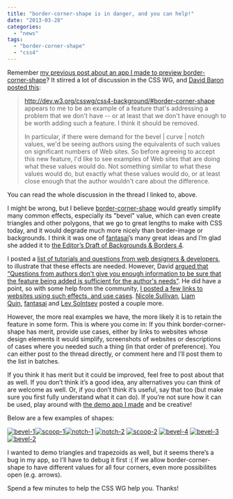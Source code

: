 ```yaml
---
title: "border-corner-shape is in danger, and you can help!"
date: "2013-03-28"
categories: 
  - "news"
tags: 
  - "border-corner-shape"
  - "css4"
---
```


Remember [my previous post about an app I made to preview border-corner-shape](http://lea.verou.me/2013/03/preview-border-corner-shape-before-implementations/)? It stirred a lot of discussion in the CSS WG, and [David Baron posted this](http://lists.w3.org/Archives/Public/www-style/2013Mar/0498.html):

> http://dev.w3.org/csswg/css4-background/#border-corner-shape appears to me to be an example of a feature that's addressing a problem that we don't have -- or at least that we don't have enough to be worth adding such a feature. I think it should be removed.
> 
> In particular, if there were demand for the bevel | curve | notch values, we'd be seeing authors using the equivalents of such values on significant numbers of Web sites. So before agreeing to accept this new feature, I'd like to see examples of Web sites that are doing what these values would do. Not something similar to what these values would do, but exactly what these values would do, or at least close enough that the author wouldn't care about the difference.

You can read the whole discussion in the thread I linked to, above.

I might be wrong, but I believe [border-corner-shape](http://dev.w3.org/csswg/css4-background/#border-corner-shape) would greatly simplify many common effects, especially its "bevel" value, which can even create triangles and other polygons, that we go to great lengths to make with CSS today, and it would degrade much more nicely than border-image or backgrounds. I think it was one of [fantasai](http://fantasai.inkedblade.net/)’s many great ideas and I’m glad she added it to [the Editor’s Draft of Backgrounds & Borders 4](http://dev.w3.org/csswg/css4-background/).

I posted a [list of tutorials and questions from web designers & developers](http://lists.w3.org/Archives/Public/www-style/2013Mar/0505.html), to illustrate that these effects are needed. However, David [argued that “Questions from authors don't give you enough information to be sure that the feature being added is sufficient for the author's needs](http://lists.w3.org/Archives/Public/www-style/2013Mar/0507.html)[”](http://lists.w3.org/Archives/Public/www-style/2013Mar/0507.html). He did have a point, so with some help from the community, [I posted a few links to websites using such effects, and use cases](http://lists.w3.org/Archives/Public/www-style/2013Mar/0653.html). [Nicole Sullivan](http://lists.w3.org/Archives/Public/www-style/2013Mar/0519.html), [Liam Quin](http://lists.w3.org/Archives/Public/www-style/2013Mar/0538.html), [fantasai](http://lists.w3.org/Archives/Public/www-style/2013Mar/0648.html) and [Lev Solntsev](http://lists.w3.org/Archives/Public/www-style/2013Mar/0666.html) posted a couple more.

However, the more real examples we have, the more likely it is to retain the feature in some form. This is where you come in: If you think border-corner-shape has merit, provide use cases, either by links to websites whose design elements it would simplify, screenshots of websites or descriptions of cases where you needed such a thing (in that order of preference). You can either post to the thread directly, or comment here and I’ll post them to the list in batches.

If you think it has merit but it could be improved, feel free to post about that as well. If you don’t think it’s a good idea, any alternatives you can think of are welcome as well. Or, if you don’t think it’s useful, say that too (but make sure you first fully understand what it can do). If you’re not sure how it can be used, play around with [the demo app I made](http://leaverou.github.io/corner-shape/) and be creative!

Below are a few examples of shapes:

[![bevel-1](http://lea.verou.me/wp-content/uploads/2013/03/bevel-1.png)](http://lea.verou.me/wp-content/uploads/2013/03/bevel-1.png)[![scoop-1](http://lea.verou.me/wp-content/uploads/2013/03/scoop-1.png)](http://lea.verou.me/wp-content/uploads/2013/03/scoop-1.png)[![notch-1](http://lea.verou.me/wp-content/uploads/2013/03/notch-1.png)](http://lea.verou.me/wp-content/uploads/2013/03/notch-1.png) [![notch-2](http://lea.verou.me/wp-content/uploads/2013/03/notch-2.png)](http://lea.verou.me/wp-content/uploads/2013/03/notch-2.png) [![scoop-2](http://lea.verou.me/wp-content/uploads/2013/03/scoop-2.png)](http://lea.verou.me/wp-content/uploads/2013/03/scoop-2.png) [![bevel-4](http://lea.verou.me/wp-content/uploads/2013/03/bevel-4.png)](http://lea.verou.me/wp-content/uploads/2013/03/bevel-4.png) [![bevel-3](http://lea.verou.me/wp-content/uploads/2013/03/bevel-3.png)](http://lea.verou.me/wp-content/uploads/2013/03/bevel-3.png) [![bevel-2](http://lea.verou.me/wp-content/uploads/2013/03/bevel-2.png)](http://lea.verou.me/wp-content/uploads/2013/03/bevel-2.png)

I wanted to demo triangles and trapezoids as well, but it seems there’s a bug in my app, so I’ll have to debug it first :( If we allow border-corner-shape to have different values for all four corners, even more possibilites open (e.g. arrows).

Spend a few minutes to help the CSS WG help you. Thanks!
